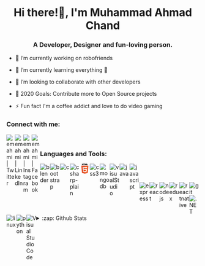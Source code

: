<h1 align="center">Hi there!👋, I'm Muhammad Ahmad Chand</h1>
<h3 align="center">A Developer, Designer and fun-loving person.</h3>

- 🔭 I’m currently working on robofriends

- 🌱 I’m currently learning everything 🤣 

- 👯 I’m looking to collaborate with other developers

- 🥅 2020 Goals: Contribute more to Open Source projects
 
- ⚡ Fun fact I'm a coffee addict and love to do video gaming 
 

### Connect with me: 
 
  
[<img align="left" alt="emahmi | Twitter" width="22px" src="https://cdn.jsdelivr.net/npm/simple-icons@v3/icons/twitter.svg" />][twitter]
[<img align="left" alt="emahmi | LinkedIn" width="22px" src="https://cdn.jsdelivr.net/npm/simple-icons@v3/icons/linkedin.svg" />][linkedin]
[<img align="left" alt="emahmi | Instagram" width="22px" src="https://cdn.jsdelivr.net/npm/simple-icons@v3/icons/instagram.svg" />][instagram]
[<img align="left" alt="emahmi | Facebook" width="22px" src="https://cdn.jsdelivr.net/npm/simple-icons@v3/icons/facebook.svg" />][facebook]

<br />

### Languages and Tools:
<p>
<img align="left" src="https://download.blender.org/branding/community/blender_community_badge_white.svg" alt="blender" width="26px"/> 
<img align="left" src="https://devicons.github.io/devicon/devicon.git/icons/bootstrap/bootstrap-plain.svg" alt="bootstrap" width="26px"/> 
<img align="left" src="https://devicons.github.io/devicon/devicon.git/icons/c/c-original.svg" alt="c" width="26px"/> 
<img align="left" src="https://upload.wikimedia.org/wikipedia/commons/7/7a/C_Sharp_logo.svg" alt="csharp-plain" width="26px"/>
<img align="left" src="https://raw.githubusercontent.com/github/explore/80688e429a7d4ef2fca1e82350fe8e3517d3494d/topics/html/html.png" alt="HTML5" width="26px" />
<img align="left" src="https://devicons.github.io/devicon/devicon.git/icons/css3/css3-original-wordmark.svg" alt="css3" width="26px"/> 
<img align="left" src="https://devicons.github.io/devicon/devicon.git/icons/mongodb/mongodb-original-wordmark.svg" alt="mongodb" width="26px"/> 
<img align="left" src="https://visualstudio.microsoft.com/wp-content/uploads/2019/02/VSWinIcon_100x.png" alt="visualStudio" width="26px"/> 
<img align="left" src="https://devicons.github.io/devicon/devicon.git/icons/java/java-original-wordmark.svg" alt="java" width="26px"/>  
<img align="left" src="https://devicons.github.io/devicon/devicon.git/icons/javascript/javascript-original.svg" alt="javascript" width="26px"/> 
  </p><br /><br />
  <p>
<img align="left" src="https://devicons.github.io/devicon/devicon.git/icons/express/express-original-wordmark.svg" alt="express" width="26px"/> 
<img align="left" src="https://devicons.github.io/devicon/devicon.git/icons/react/react-original-wordmark.svg" alt="react" width="26px"/> 
<img align="left" src="https://devicons.github.io/devicon/devicon.git/icons/nodejs/nodejs-original-wordmark.svg" alt="nodejs" width="26px"/> 
<img align="left" src="https://devicons.github.io/devicon/devicon.git/icons/redux/redux-original.svg" alt="redux" width="26px"/>
<img align="left" src="https://reactnative.dev/img/header_logo.svg" alt="reactnative" width="26px"/> 
<img align="left" src="https://www.vectorlogo.zone/logos/git-scm/git-scm-icon.svg" alt="git" width="26px"/> 
<img align="left" src="https://upload.wikimedia.org/wikipedia/commons/thumb/e/ee/.NET_Core_Logo.svg/768px-.NET_Core_Logo.svg.png" alt=".NET" width="26px"/>
<img align="left" src="https://devicons.github.io/devicon/devicon.git/icons/linux/linux-original.svg" alt="linux" width="26px"/>
<img align="left" src="https://devicons.github.io/devicon/devicon.git/icons/python/python-original.svg" alt="python" width="26px" />
<img align="left" src="https://upload.wikimedia.org/wikipedia/commons/9/9a/Visual_Studio_Code_1.35_icon.svg" alt="Visual Studio Code" width="26px" />
</p>

<br />
<br />

<details>
  <summary>:zap: Github Stats</summary>
  <img align="left" alt="emahmi's Github Stats" src="https://github-readme-stats.vercel.app/api?username=emahmi&show_icons=true&hide_border=true" />
 </details>
 
 
[website]: https://
[twitter]: https://twitter.com/em_ahmii
[youtube]: https://youtube.com/
[instagram]: https://instagram.com/em_ahmi
[linkedin]: https://linkedin.com/in/emahmi/
[facebook]: https://www.facebook.com/ahmad.chand.148/
